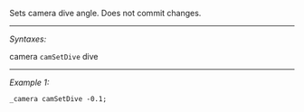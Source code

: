 Sets camera dive angle. Does not commit changes.


---
*Syntaxes:*

camera `camSetDive`  dive

---
*Example 1:*

```sqf
_camera camSetDive -0.1;
```